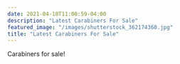 ```yaml
---
date: 2021-04-10T11:00:59-04:00
description: "Latest Carabiners For Sale"
featured_image: "/images/shutterstock_362174360.jpg"
title: "Latest Carabiners For Sale"
---
```


Carabiners for sale!

